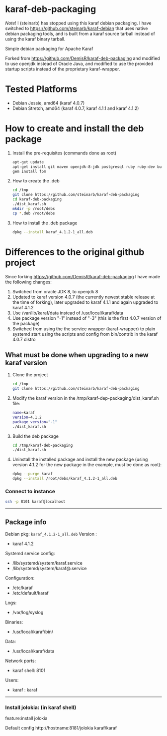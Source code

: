 karaf-deb-packaging
===================

*Note*! I (steinarb) has stopped using this karaf debian packaging.  I have switched to https://github.com/steinarb/karaf-debian that uses native debian packaging tools, and is built from a karaf source tarball instead of using the karaf binary tarball.



Simple debian packaging for Apache Karaf

Forked from https://github.com/DemisR/karaf-deb-packaging and modified to use openjdk instead of Oracle Java, and modified to use the provided startup scripts instead of the proprietary karaf-wrapper.


# Tested Platforms

* Debian Jessie, amd64 (karaf 4.0.7)
* Debian Stretch, amd64 (karaf 4.0.7, karaf 4.1.1 and karaf 4.1.2)

# How to create and install the deb package

1. Install the pre-requisites (commands done as root)
   ```sh
   apt-get update
   apt-get install git maven openjdk-8-jdk postgresql ruby ruby-dev build-essential
   gem install fpm
   ```
2. How to create the .deb
   ```sh
   cd /tmp
   git clone https://github.com/steinarb/karaf-deb-packaging
   cd karaf-deb-packaging
   ./dist_karaf.sh
   mkdir -p /root/debs
   cp *.deb /root/debs
   ```
3. How to install the .deb package
   ```sh
   dpkg --install karaf_4.1.2-1_all.deb
   ```

# Differences to the original github project

Since forking https://github.com/DemisR/karaf-deb-packaging I have made the following changes:

1. Switched from oracle JDK 8, to openjdk 8
2. Updated to karaf version 4.0.7 (the currently newest stable release at the time of forking), later upgraded to karaf 4.1.1 and again upgraded to karaf 4.1.2
3. Use /var/lib/karaf/data instead of /usr/local/karaf/data
4. Use package version "-1" instead of "-3" (this is the first 4.0.7 version of the package)
5. Switched from using the the service wrapper (karaf-wrapper) to plain systemd start using the scripts and config from bin/contrib in the karaf 4.0.7 distro

## What must be done when upgrading to a new karaf version

1. Clone the project
   ```sh
   cd /tmp
   git clone https://github.com/steinarb/karaf-deb-packaging
   ```
2. Modify the karaf version in the /tmp/karaf-dep-packaging/dist_karaf.sh file:
   ```sh
   name=karaf
   version=4.1.2
   package_version="-1"
   ./dist_karaf.sh
   ```
3. Build the deb package
   ```sh
   cd /tmp/karaf-deb-packaging
   ./dist_karaf.sh
   ```
4. Uninstall the installed package and install the new package (using version 4.1.2 for the new package in the example, must be done as root):
   ```sh
   dpkg --purge karaf
   dpkg --install /root/debs/karaf_4.1.2-1_all.deb
   ```


### Connect to instance
```sh
ssh -p 8101 karaf@localhost
```

---

## Package info
Debian pkg: `karaf_4.1.2-1_all.deb`
Version :
  - karaf 4.1.2

Systemd service config:
  - /lib/systemd/system/karaf.service
  - /lib/systemd/system/karaf@.service

Configuration:
  - /etc/karaf
  - /etc/default/karaf

Logs:
  - /var/log/syslog

Binaries:
  - /usr/local/karaf/bin/

Data:
  - /usr/local/karaf/data

Network ports:
  - karaf shell: 8101

Users:
  - karaf : karaf

---

### Install jolokia: (in karaf shell)

feature:install jolokia

Default config http://hostname:8181/jolokia  karaf/karaf
